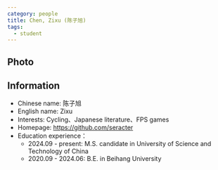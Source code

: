 ```yaml
---
category: people
title: Chen, Zixu (陈子旭)
tags:
  - student
---
```


## Photo

<!-- ![heqian](https://github.com/ustc-ivclab/ustc-ivclab.github.io/assets/116997215/3694b868-a9e3-414e-a893-40db390f8c4c) -->

## Information

- Chinese name: 陈子旭
- English name: Zixu
- Interests: Cycling、Japanese literature、FPS games
- Homepage: https://github.com/seracter
- Education experience：
  - 2024.09 - present: M.S. candidate in University of Science and Technology of China
  - 2020.09 - 2024.06: B.E. in Beihang University
